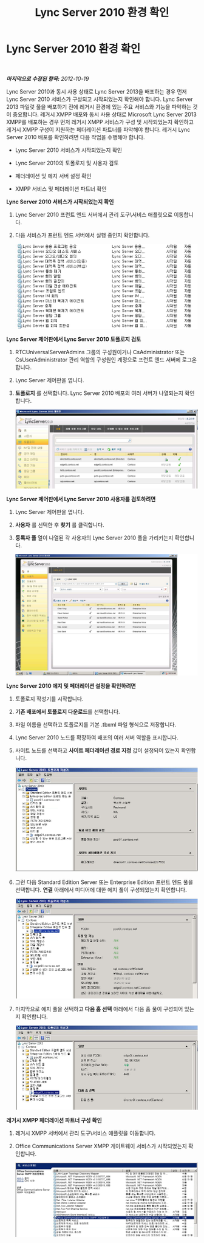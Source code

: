 ﻿---
title: Lync Server 2010 환경 확인
TOCTitle: Lync Server 2010 환경 확인
ms:assetid: bfc7c620-556a-43cd-b1ed-2c268ec2b5cc
ms:mtpsurl: https://technet.microsoft.com/ko-kr/library/JJ205231(v=OCS.15)
ms:contentKeyID: 49304909
ms.date: 08/10/2015
mtps_version: v=OCS.15
ms.translationtype: HT
---

# Lync Server 2010 환경 확인

 

_**마지막으로 수정된 항목:** 2012-10-19_

Lync Server 2010과 동시 사용 상태로 Lync Server 2013을 배포하는 경우 먼저 Lync Server 2010 서비스가 구성되고 시작되었는지 확인해야 합니다. Lync Server 2013 파일럿 풀을 배포하기 전에 레거시 환경에 있는 주요 서비스와 기능을 파악하는 것이 중요합니다. 레거시 XMPP 배포와 동시 사용 상태로 Microsoft Lync Server 2013 XMPP를 배포하는 경우 먼저 레거시 XMPP 서비스가 구성 및 시작되었는지 확인하고 레거시 XMPP 구성이 지원하는 페더레이션 파트너를 파악해야 합니다. 레거시 Lync Server 2010 배포를 확인하려면 다음 작업을 수행해야 합니다.

  - Lync Server 2010 서비스가 시작되었는지 확인

  - Lync Server 2010의 토폴로지 및 사용자 검토

  - 페더레이션 및 에지 서버 설정 확인

  - XMPP 서비스 및 페더레이션 파트너 확인

**Lync Server 2010 서비스가 시작되었는지 확인**

1.  Lync Server 2010 프런트 엔드 서버에서 관리 도구\\서비스 애플릿으로 이동합니다.

2.  다음 서비스가 프런트 엔드 서버에서 실행 중인지 확인합니다.
    
    ![프런트 엔드 서버에서 실행 중인 서비스 목록](images/JJ205231.639f2729-b759-4d8e-b4ad-59d7f68adcd2(OCS.15).jpg "프런트 엔드 서버에서 실행 중인 서비스 목록")

**Lync Server 제어판에서 Lync Server 2010 토폴로지 검토**

1.  RTCUniversalServerAdmins 그룹의 구성원이거나 CsAdministrator 또는 CsUserAdministrator 관리 역할의 구성원인 계정으로 프런트 엔드 서버에 로그온합니다.

2.  Lync Server 제어판을 엽니다.

3.  **토폴로지** 를 선택합니다. Lync Server 2010 배포의 여러 서버가 나열되는지 확인합니다.
    
    ![Lync Server 2010 제어판 토폴로지 페이지](images/JJ205231.338ce4fb-2162-4176-a249-ec4ae021fa6a(OCS.15).jpg "Lync Server 2010 제어판 토폴로지 페이지")

**Lync Server 제어판에서 Lync Server 2010 사용자를 검토하려면**

1.  Lync Server 제어판을 엽니다.

2.  **사용자** 를 선택한 후 **찾기** 를 클릭합니다.

3.  **등록자 풀** 열이 나열된 각 사용자의 Lync Server 2010 풀을 가리키는지 확인합니다.
    
    ![Lync Server 2010 제어판에 나열된 사용자](images/JJ205231.a9378c40-7a52-4c78-ad83-1463847c9edb(OCS.15).jpg "Lync Server 2010 제어판에 나열된 사용자")

**Lync Server 2010 에지 및 페더레이션 설정을 확인하려면**

1.  토폴로지 작성기를 시작합니다.

2.  **기존 배포에서 토폴로지 다운로드**를 선택합니다.

3.  파일 이름을 선택하고 토폴로지를 기본 .tbxml 파일 형식으로 저장합니다.

4.  Lync Server 2010 노드를 확장하여 배포의 여러 서버 역할을 표시합니다.

5.  사이트 노드를 선택하고 **사이트 페더레이션 경로 지정** 값이 설정되어 있는지 확인합니다.
    
    ![토폴로지 작성기, 사이트 페더레이션 경로](images/JJ205231.87de3735-af7e-4280-8d72-c42cb0ea1c05(OCS.15).jpg "토폴로지 작성기, 사이트 페더레이션 경로")

6.  그런 다음 Standard Edition Server 또는 Enterprise Edition 프런트 엔드 풀을 선택합니다. **연결** 아래에서 미디어에 대한 에지 풀이 구성되었는지 확인합니다.
    
    ![서버 및 풀을 보여 주는 토폴로지 작성기](images/JJ205231.5ad5ea3b-b122-44dd-8968-f1147d6d45f1(OCS.15).jpg "서버 및 풀을 보여 주는 토폴로지 작성기")

7.  마지막으로 에지 풀을 선택하고 **다음 홉 선택** 아래에서 다음 홉 풀이 구성되어 있는지 확인합니다.
    
    ![토폴로지 작성기, 다음 홉 선택](images/JJ205231.3121e723-fba7-498e-a786-bde7be1a55e2(OCS.15).jpg "토폴로지 작성기, 다음 홉 선택")

**레거시 XMPP 페더레이션 파트너 구성 확인**

1.  레거시 XMPP 서버에서 관리 도구\\서비스 애플릿을 이동합니다.

2.  Office Communications Server XMPP 게이트웨이 서비스가 시작되었는지 확인합니다.
    
    ![Office Communications Server XMPP 게이트웨이 서비스](images/JJ205231.23223724-3c4b-4cb9-ace2-1cab2c3c91c3(OCS.15).jpg "Office Communications Server XMPP 게이트웨이 서비스")

